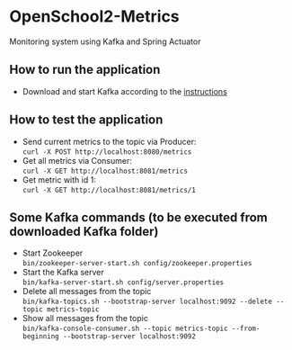 # OpenSchool2-Metrics
Monitoring system using Kafka and Spring Actuator  

## How to run the application
- Download and start Kafka according to the [instructions](https://kafka.apache.org/quickstart#quickstart_startserver)

## How to test the application
- Send current metrics to the topic via Producer:  
`
curl -X POST http://localhost:8080/metrics
`
- Get all metrics via Consumer:    
`
curl -X GET http://localhost:8081/metrics
`
- Get metric with id 1:    
`
curl -X GET http://localhost:8081/metrics/1
`

## Some Kafka commands (to be executed from downloaded Kafka folder)
- Start Zookeeper  
`
bin/zookeeper-server-start.sh config/zookeeper.properties
`
- Start the Kafka server  
`
bin/kafka-server-start.sh config/server.properties
`  
- Delete all messages from the topic  
`
bin/kafka-topics.sh --bootstrap-server localhost:9092 --delete --topic metrics-topic
`
- Show all messages from the topic  
`
bin/kafka-console-consumer.sh --topic metrics-topic --from-beginning --bootstrap-server localhost:9092
`  

